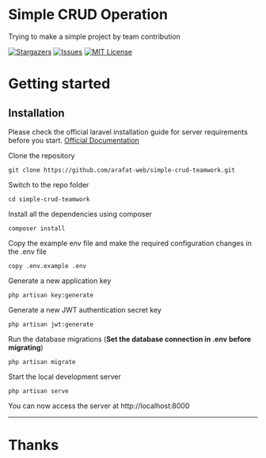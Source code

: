 # Simple CRUD Operation
Trying to make a simple project by team contribution

[![Stargazers](https://img.shields.io/github/stars/arafat-web/simple-crud-teamwork?style=for-the-badge)](https://github.com/arafat-web/simple-crud-teamwork/stargazers)
[![Issues](https://img.shields.io/github/issues/arafat-web/simple-crud-teamwork?style=for-the-badge)](https://github.com/arafat-web/simple-crud-teamwork)
[![MIT License](https://img.shields.io/github/license/arafat-web/simple-crud-teamwork?style=for-the-badge)](https://github.com/arafat-web/simple-crud-teamwork/issues)



# Getting started

## Installation

Please check the official laravel installation guide for server requirements before you start. [Official Documentation](https://laravel.com/docs/9.x)

Clone the repository

    git clone https://github.com/arafat-web/simple-crud-teamwork.git

Switch to the repo folder

    cd simple-crud-teamwork

Install all the dependencies using composer

    composer install

Copy the example env file and make the required configuration changes in the .env file

    copy .env.example .env

Generate a new application key

    php artisan key:generate

Generate a new JWT authentication secret key

    php artisan jwt:generate

Run the database migrations (**Set the database connection in .env before migrating**)

    php artisan migrate

Start the local development server

    php artisan serve

You can now access the server at http://localhost:8000


 <hr>

 # Thanks
